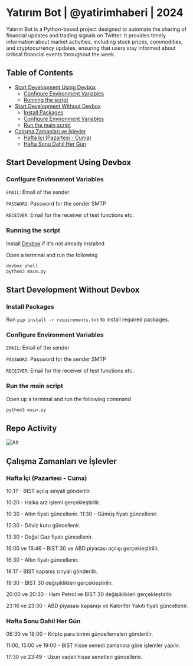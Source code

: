 # Yatırım Bot | @yatirimhaberi | 2024

Yatırım Bot is a Python-based project designed to automate the sharing of financial updates and trading signals on Twitter. It provides timely information about market activities, including stock prices, commodities, and cryptocurrency updates, ensuring that users stay informed about critical financial events throughout the week.

## Table of Contents

- [Start Development Using Devbox](#start-development-using-devbox)
  - [Configure Environment Variables](#configure-environment-variables)
  - [Running the script](#running-the-script)
- [Start Development Without Devbox](#start-development-without-devbox)
  - [Install Packages](#install-packages)
  - [Configure Environment Variables](#configure-environment-variables-1)
  - [Run the main script](#run-the-main-script)
- [Çalışma Zamanları ve İşlevler](#çalışma-zamanları-ve-i̇şlevler)
  - [Hafta İçi (Pazartesi - Cuma)](#hafta-içi-pazartesi---cuma)
  - [Hafta Sonu Dahil Her Gün](#hafta-sonu-dahil-her-gün)

## Start Development Using Devbox

### Configure Environment Variables

`EMAIL`: Email of the sender

`PASSWORD`: Password for the sender SMTP

`RECEIVER`: Email for the receiver of test functions etc.

### Running the script
Install [Devbox](https://www.jetify.com/devbox/docs/installing_devbox/) if it's not already installed

Open a terminal and run the following

```bash
devbox shell
python3 main.py
```

## Start Development Without Devbox

### Install Packages
Run `pip install -r requirements.txt` to install required packages.

### Configure Environment Variables

`EMAIL`: Email of the sender

`PASSWORD`: Password for the sender SMTP

`RECEIVER`: Email for the receiver of test functions etc.

### Run the main script
Open up a terminal and run the following command

```bash
python3 main.py
```

## Repo Activity

![Alt](https://repobeats.axiom.co/api/embed/da97e089788d838318a0730bca98b374442292eb.svg "Repobeats analytics image")

## Çalışma Zamanları ve İşlevler

### Hafta İçi (Pazartesi - Cuma)

10:17 - BIST açılış sinyali gönderilir.

10:20 - Halka arz işlemi gerçekleştirilir.

10:30 - Altın fiyatı güncellenir.
11:30 - Gümüş fiyatı güncellenir.

12:30 - Döviz kuru güncellenir.

13:30 - Doğal Gaz fiyatı güncellenir.

16:00 ve 16:46 - BIST 30 ve ABD piyasası açılışı gerçekleştirilir.

16:30 - Altın fiyatı güncellenir.

18:17 - BIST kapanış sinyali gönderilir.

19:30 - BIST 30 değişiklikleri gerçekleştirilir.

20:00 ve 20:30 - Ham Petrol ve BIST 30 değişiklikleri gerçekleştirilir.

23:16 ve 23:30 - ABD piyasası kapanışı ve Kalorifer Yakıtı fiyatı güncellenir.

### Hafta Sonu Dahil Her Gün

06:30 ve 18:00 - Kripto para birimi güncellemeleri gönderilir.

11:00, 15:00 ve 19:00 - BIST hisse senedi zamanına göre işlemler yapılır.

17:30 ve 23:49 - Uzun vadeli hisse senetleri güncellenir.

